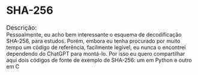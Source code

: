 # SHA-256

 <span style="font-size: 16px"> Descrição:</span>  
   Pessoalmente, eu acho bem interessante o esquema de decodificação SHA-256, para estudos. Porém, embora eu tenha procurado por muito tempo um código de referência, facilmente legível, eu nunca o encontrei dependendo do ChatGPT para montá-lo. Por isso eu quero compartilhar aqui dois códigos de fonte de exemplo de SHA-256: um em Python e outro em C
